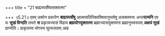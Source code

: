 +++
title = "21 बाह्यस्पर्शेष्वसक्तात्मा"

+++
॥5.21॥ एवम् उक्तेन प्रकारेण **बाह्यस्पर्शेषु**
आत्मव्यतिरिक्तविषयानुभावेषु असक्तमनाः अन्त**रात्मनि** एव यः **सुखं
विन्दति** लभते **स** प्रकृत्यभ्यासं विहाय **ब्रह्मयोगयुक्तात्मा**
ब्रह्माभ्यासयुक्तमना ब्रह्मानुभवरूपम् **अक्षयं सुखं**
प्राप्नोति। प्राकृतस्य भोगस्य सुत्यजताम् आह
